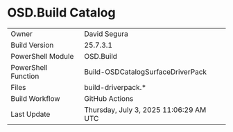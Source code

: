 ﻿# OSD.Build Catalog

| | |
|-|-|
| Owner | David Segura |
| Build Version | 25.7.3.1 |
| PowerShell Module | OSD.Build |
| PowerShell Function | Build-OSDCatalogSurfaceDriverPack |
| Files | build-driverpack.* |
| Build Workflow | GitHub Actions |
| Last Update | Thursday, July 3, 2025 11:06:29 AM UTC |
